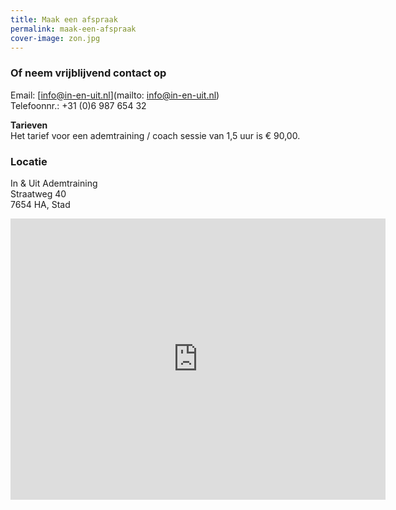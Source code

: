 ```yaml
---
title: Maak een afspraak
permalink: maak-een-afspraak
cover-image: zon.jpg
---
```


### Of neem vrijblijvend contact op

Email: [info@in-en-uit.nl](mailto: info@in-en-uit.nl)<br>Telefoonnr.: +31 (0)6 987 654 32

<p class="smallprint">
<b>Tarieven</b><br>
Het tarief voor een ademtraining / coach sessie van 1,5 uur is € 90,00.
</p>

### Locatie

In & Uit Ademtraining<br>Straatweg 40<br>7654 HA, Stad

<iframe width="600" height="450" frameborder="0" style="border:0"
src="https://www.google.com/maps/embed/v1/place?q=place_id:ChIJ83BoEh2-xkcRJ5ew84IhLao&key=AIzaSyAAyd4t0TBr2hsh0nkcX2G_aLLyOBUxCuE" allowfullscreen></iframe>
